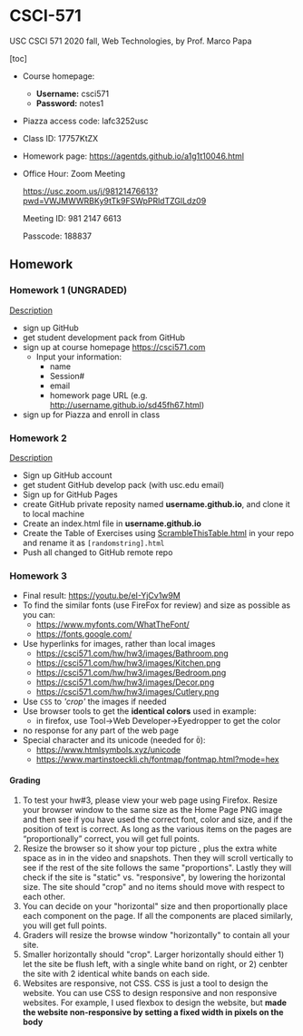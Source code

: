 # CSCI-571
USC CSCI 571 2020 fall, Web Technologies, by Prof. Marco Papa

[toc]

- Course homepage:
  - __Username:__ csci571
  - __Password:__ notes1

- Piazza access code: lafc3252usc

- Class ID: 17757KtZX

- Homework page: https://agentds.github.io/a1g1t10046.html

- Office Hour: Zoom Meeting

  https://usc.zoom.us/j/98121476613?pwd=VWJMWWRBKy9tTk9FSWpPRldTZGlLdz09

  Meeting ID: 981 2147 6613

  Passcode: 188837





## Homework

### Homework 1 (UNGRADED)

[Description](Assignment/HW1/HW1_Description.pdf)

- sign up GitHub 
- get student development pack from GitHub
- sign up at course homepage https://csci571.com
  - Input your information:
    - name
    - Session#
    - email
    - homework page URL (e.g. http://username.github.io/sd45fh67.html)
- sign up for Piazza and enroll in class



### Homework 2

[Description](Assignment/HW2/HW2_GitHub_Pages.pdf)

- Sign up GitHub account 
- get student GitHub develop pack (with usc.edu email)
- Sign up for GitHub Pages
- create GitHub private reposity named __username.github.io__, and clone it to local machine
- Create an index.html file in  __username.github.io__
- Create the Table of Exercises using [ScrambleThisTable.html](./Assignment/HW2/ScrambleThisTable.html) in your repo and rename it as ``[randomstring].html``
- Push all changed to GitHub remote repo



### Homework 3


- Final result: https://youtu.be/eI-YjCv1w9M
- To find the similar fonts (use FireFox for review) and size as possible as you can:
  - https://www.myfonts.com/WhatTheFont/
  - https://fonts.google.com/
- Use hyperlinks for images, rather than local images
  - https://csci571.com/hw/hw3/images/Bathroom.png
  - https://csci571.com/hw/hw3/images/Kitchen.png
  - https://csci571.com/hw/hw3/images/Bedroom.png
  - https://csci571.com/hw/hw3/images/Decor.png
  - https://csci571.com/hw/hw3/images/Cutlery.png
- Use ``CSS`` to _'crop'_ the images if needed
- Use browser tools to get the __identical colors__ used in example:
  - in firefox, use Tool->Web Developer->Eyedropper to get the color
- no response for any part of the web page
- Special character and its unicode (needed for ``Ö``): 
  - https://www.htmlsymbols.xyz/unicode
  - https://www.martinstoeckli.ch/fontmap/fontmap.html?mode=hex





#### Grading

1. To test your hw#3, please view your web page using Firefox. Resize your browser window to the same size as the Home Page PNG image and then see if you have used the correct font, color and size, and if the position of text is correct. As long as the various items on the pages are “proportionally” correct, you will get full points.
2. Resize the browser so it show your top picture , plus the extra white space as in in the video and snapshots. Then they will scroll vertically to see if the rest of the site follows the same "proportions". Lastly they will check if the site is "static" vs. "responsive", by lowering the horizontal size. The site should "crop" and no items should move with respect to each other.
3. You can decide on your "horizontal" size and then proportionally place each component on the page. If all the components are placed similarly, you will get full points.
4. Graders will resize the browse window "horizontally" to contain all your site.
5. Smaller horizontally should "crop". Larger horizontally should either 1) let the site be flush left, with a single white band on right, or 2) cenbter the site with 2 identical white bands on each side.
6. Websites are responsive, not CSS. CSS is just a tool to design the website. You can use CSS to design responsive and non responsive websites. For example, I used flexbox to design the website, but __made the website non-responsive by setting a fixed width in pixels on the body__

